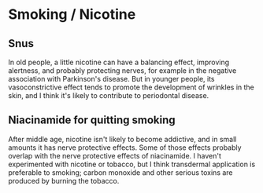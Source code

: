# Smoking / Nicotine

## Snus
In old people, a little nicotine can have a balancing effect, improving alertness, and probably protecting nerves, for example in the negative association with Parkinson's disease. But in younger people, its vasoconstrictive effect tends to promote the development of wrinkles in the skin, and I think it's likely to contribute to periodontal disease.

## Niacinamide for quitting smoking
After middle age, nicotine isn't likely to become addictive, and in small amounts it has nerve protective effects. Some of those effects probably overlap with the nerve protective effects of niacinamide. I haven't experimented with nicotine or tobacco, but I think transdermal application is preferable to smoking; carbon monoxide and other serious toxins are produced by burning the tobacco.